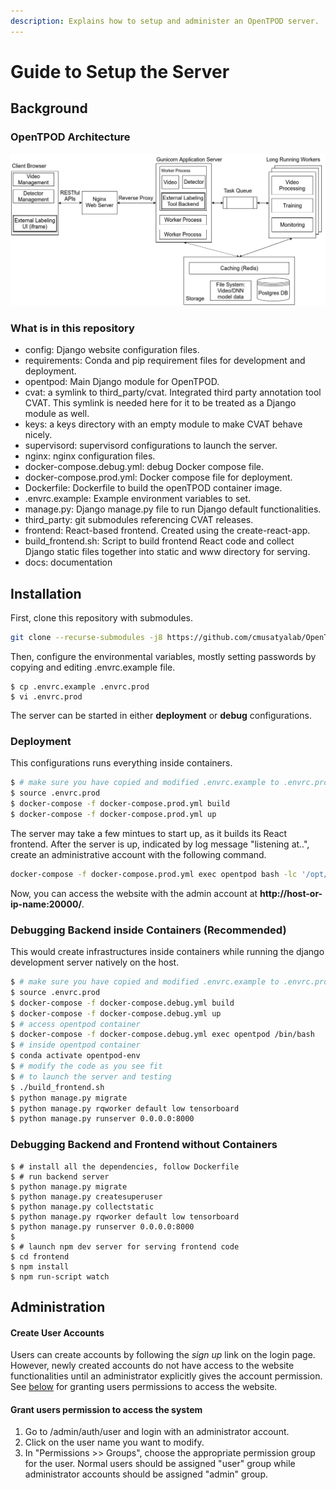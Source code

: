 ```yaml
---
description: Explains how to setup and administer an OpenTPOD server.
---
```


# Guide to Setup the Server

## Background

### OpenTPOD Architecture

![OpenTPOD Architecture](tpod-arch.png)

### What is in this repository

* config: Django website configuration files.
* requirements: Conda and pip requirement files for development and deployment.
* opentpod: Main Django module for OpenTPOD.
* cvat: a symlink to third_party/cvat. Integrated third party annotation tool CVAT. This symlink is needed here for it to be treated as a Django module as well.
* keys: a keys directory with an empty module to make CVAT behave nicely.
* supervisord: supervisord configurations to launch the server.
* nginx: nginx configuration files.
* docker-compose.debug.yml: debug Docker compose file.
* docker-compose.prod.yml: Docker compose file for deployment.
* Dockerfile: Dockerfile to build the openTPOD container image.
* .envrc.example: Example environment variables to set.
* manage.py: Django manage.py file to run Django default functionalities.
* third_party: git submodules referencing CVAT releases.
* frontend: React-based frontend. Created using the create-react-app.
* build_frontend.sh: Script to build frontend React code and collect Django
  static files together into static and www directory for serving.
* docs: documentation

## Installation

First, clone this repository with submodules.

```bash
git clone --recurse-submodules -j8 https://github.com/cmusatyalab/OpenTPOD.git
```

Then, configure the environmental variables, mostly setting passwords by copying
and editing .envrc.example file.

```
$ cp .envrc.example .envrc.prod
$ vi .envrc.prod
```

The server can be started in either **deployment** or **debug** configurations.

### Deployment

This configurations runs everything inside containers.

```bash
$ # make sure you have copied and modified .envrc.example to .envrc.prod
$ source .envrc.prod
$ docker-compose -f docker-compose.prod.yml build
$ docker-compose -f docker-compose.prod.yml up
```

The server may take a few mintues to start up, as it builds its React frontend. After the server is up, indicated by log message "listening at..", create an administrative account with the following command.

```bash
docker-compose -f docker-compose.prod.yml exec opentpod bash -lc '/opt/conda/envs/opentpod-env/bin/python manage.py createsuperuser'
```

Now, you can access the website with the admin account at **http://host-or-ip-name:20000/**.

### Debugging Backend inside Containers (Recommended)

This would create infrastructures inside containers while running the django
development server natively on the host.

```bash
$ # make sure you have copied and modified .envrc.example to .envrc.prod
$ source .envrc.prod
$ docker-compose -f docker-compose.debug.yml build
$ docker-compose -f docker-compose.debug.yml up
$ # access opentpod container
$ docker-compose -f docker-compose.debug.yml exec opentpod /bin/bash
$ # inside opentpod container
$ conda activate opentpod-env
$ # modify the code as you see fit
$ # to launch the server and testing
$ ./build_frontend.sh
$ python manage.py migrate
$ python manage.py rqworker default low tensorboard
$ python manage.py runserver 0.0.0.0:8000
```

### Debugging Backend and Frontend without Containers 
```
$ # install all the dependencies, follow Dockerfile
$ # run backend server
$ python manage.py migrate
$ python manage.py createsuperuser
$ python manage.py collectstatic
$ python manage.py rqworker default low tensorboard
$ python manage.py runserver 0.0.0.0:8000
$
$ # launch npm dev server for serving frontend code
$ cd frontend
$ npm install
$ npm run-script watch
```

## Administration

#### Create User Accounts

Users can create accounts by following the *sign up* link on the login page. 
However, newly created accounts do not have access to the website functionalities 
until an administrator explicitly gives the account permission. 
See [below](####Grant-users-permission-to-access-the-system) for granting users permissions to access the website.

#### Grant users permission to access the system

1. Go to /admin/auth/user and login with an administrator account.
2. Click on the user name you want to modify.
3. In "Permissions >> Groups", choose the appropriate permission group for the user. Normal users should be assigned "user" group while administrator accounts should be assigned "admin" group.
